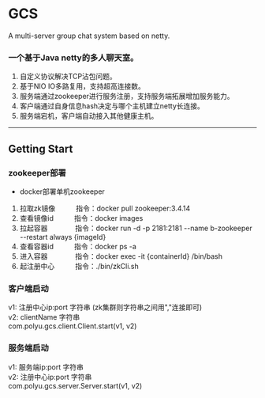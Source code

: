 # GCS
A multi-server group chat system based on netty.
<br/>
### 一个基于Java netty的多人聊天室。
1. 自定义协议解决TCP沾包问题。<br/>
2. 基于NIO IO多路复用，支持超高连接数。<br/>
3. 服务端通过zookeeper进行服务注册，支持服务端拓展增加服务能力。<br/>
4. 客户端通过自身信息hash决定与哪个主机建立netty长连接。<br/>
5. 服务端宕机，客户端自动接入其他健康主机。
***
## Getting Start
### zookeeper部署
- docker部署单机zookeeper

1. 拉取zk镜像&emsp;&emsp;&emsp;指令：docker pull zookeeper:3.4.14
2. 查看镜像id&emsp;&emsp;&emsp;指令：docker images
3. 拉起容器&emsp;&emsp;&emsp;&emsp;指令：docker run -d -p 2181:2181 --name b-zookeeper --restart always {imageId}
4. 查看容器id&emsp;&emsp;&emsp;指令：docker ps -a
5. 进入容器&emsp;&emsp;&emsp;&emsp;指令：docker exec -it {containerId} /bin/bash
6. 起注册中心&emsp;&emsp;&emsp;指令：./bin/zkCli.sh

### 客户端启动
v1: 注册中心ip:port 字符串 (zk集群则字符串之间用","连接即可)<br/>
v2: clientName 字符串<br/>
com.polyu.gcs.client.Client.start(v1, v2)<br/>
### 服务端启动
v1: 服务端ip:port 字符串<br/>
v2: 注册中心ip:port 字符串<br/>
com.polyu.gcs.server.Server.start(v1, v2)<br/>
